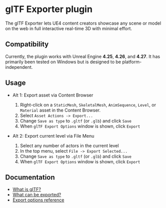 # glTF Exporter plugin

The glTF Exporter lets UE4 content creators showcase any scene or model on the web in full interactive real-time 3D with minimal effort.


## Compatibility

Currently, the plugin works with Unreal Engine **4.25**, **4.26**, and **4.27**. It has primarily been tested on Windows but is designed to be platform-independent.


## Usage

- Alt 1: Export asset via Content Browser
  1. Right-click on a `StaticMesh`, `SkeletalMesh`, `AnimSequence`, `Level`, or `Material` asset in the Content Browser.
  1. Select `Asset Actions -> Export...`
  1. Change `Save as type` to `.gltf` (or `.glb`) and click `Save`
  1. When `glTF Export Options` window is shown, click `Export`

- Alt 2: Export current level via File Menu
  1. Select any number of actors in the current level
  1. In the top menu, select `File -> Export Selected...`
  1. Change `Save as type` to `.gltf` (or `.glb`) and click `Save`
  1. When `glTF Export Options` window is shown, click `Export`


## Documentation

- [What is glTF?](Docs/what-is-gltf.md)
- [What can be exported?](Docs/what-can-be-exported.md)
- [Export options reference](Docs/export-options-reference.md)
